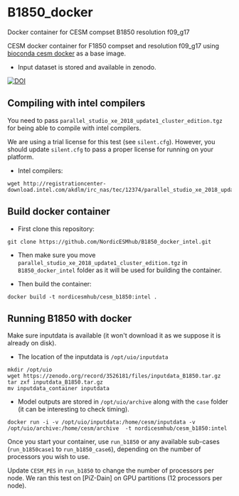 # B1850_docker
Docker container for CESM compset B1850 resolution f09_g17


CESM docker container for F1850 compset and resolution f09_g17 using [bioconda cesm docker](https://bioconda.github.io/recipes/cesm/README.html) as a base image.

- Input dataset is stored and available in zenodo.

[![DOI](https://zenodo.org/badge/DOI/10.5281/zenodo.3526181.svg)](https://doi.org/10.5281/zenodo.3526181)


## Compiling with intel compilers

You need to pass `parallel_studio_xe_2018_update1_cluster_edition.tgz` for being able to compile with intel compilers.

We are using a trial license for this test (see `silent.cfg`). However, you should update `silent.cfg` to pass a proper license for running on your platform.

- Intel compilers:

```
wget http://registrationcenter-download.intel.com/akdlm/irc_nas/tec/12374/parallel_studio_xe_2018_update1_cluster_edition.tgz
```

## Build docker container

- First clone this repository:

```
git clone https://github.com/NordicESMhub/B1850_docker_intel.git
```

- Then make sure you move `parallel_studio_xe_2018_update1_cluster_edition.tgz` in `B1850_docker_intel` folder as it will be used for building the container.

- Then build the container:

```
docker build -t nordicesmhub/cesm_b1850:intel .
```

## Running B1850 with docker

Make sure inputdata is available (it won't download it as we suppose it is already on disk). 
- The location of the inputdata is `/opt/uio/inputdata` 

```
mkdir /opt/uio
wget https://zenodo.org/record/3526181/files/inputdata_B1850.tar.gz
tar zxf inputdata_B1850.tar.gz
mv inputdata_container inputdata
```

- Model outputs are stored in `/opt/uio/archive` along with the `case` folder (it can be interesting to check timing).

```
docker run -i -v /opt/uio/inputdata:/home/cesm/inputdata -v /opt/uio/archive:/home/cesm/archive  -t nordicesmhub/cesm_b1850:intel
```

Once you start your container, use `run_b1850` or any available sub-cases (`run_b1850case1` to `run_b1850_case6`), depending on the number of processors you wish to use.

Update `CESM_PES` in `run_b1850` to change the number of processors per node. We ran this test on [PiZ-Dain] on GPU partitions (12 processors per node).


